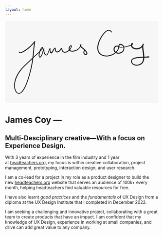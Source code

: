 ```yaml
---
layout: home
---
```

<div class='written-name'>
<svg class='signiture' xmlns="http://www.w3.org/2000/svg" direction="ltr" width="552.42" height="294.47" viewBox="4604.57 302.06 552.42 294.47" stroke-linecap="round" stroke-linejoin="round" style="background-color: #F6F6F6;"><defs><g>
					<pattern id="hash_pattern" width="8" height="8" patternUnits="userSpaceOnUse" strokelinecap="round" stroke="white">
						<line x1="0.66" y1="2" x2="2" y2="0.66"/>
						<line x1="3.33" y1="4.66" x2="4.66" y2="3.33"/>
						<line x1="6" y1="7.33" x2="7.33" y2="6"/>
					</pattern>
					<mask id="hash_mask">
						<rect x="-100%" y="-100%" width="200%" height="200%" fill="url(#hash_pattern)"/>
					</mask>
				</g><style/></defs><path d="M1.5658,0.3628 Q1.8607,1.2333 2.93,1.4586 T6.4103,0.8929 13.52,-2.4746 23.96,-9.024 34.72,-17.2741 43.39,-25.3781 49.59,-32.0378 53.55,-36.5831 55.17,-38.3457 55.55,-38.5384 55.87,-38.7805 56.25,-38.9307 56.65,-38.9787 57.05,-38.9213 57.42,-38.7623 57.74,-38.5126 57.98,-38.1892 58.13,-37.8142 58.18,-37.4131 58.12,-37.0132 57.66,-35.1614 56.65,-29.7958 55.32,-18.8919 53.61,-1.0092 51.06,22.2175 47.02,47.4656 41.19,72.5575 34.45,95.7166 27.47,115.2566 20.13,130.9125 12.31,142.5718 3.43,149.129 -5.7119,148.8562 -12.9985,141.6375 -17.2084,130.2604 -18.1381,117.6432 -16.3657,104.8196 -12.1528,91.4994 -5.2207,77.5026 4.39,63.7794 15.40,51.4699 26.49,40.7527 37.39,30.6917 48.40,20.3728 59.49,10.0943 69.63,1.0607 77.20,-5.8675 81.76,-10.6772 84.05,-13.8966 83.56,-14.803 81.16,-12.4933 78.12,-7.1503 75.10,0.8317 73.56,9.4959 73.83,15.523 76.08,16.2618 79.09,12.6742 81.73,6.9629 84.18,-0.477 86.51,-8.2839 88.14,-12.6573 88.62,-13.505 88.80,-13.7722 89.03,-13.9852 89.32,-14.1295 89.63,-14.1952 89.95,-14.1778 90.25,-14.0786 90.52,-13.9043 90.73,-13.6667 90.88,-13.3821 90.94,-13.0699 90.80,-11.7864 90.62,-8.5731 90.79,-3.596 92.08,2.2448 94.60,7.032 97.10,9.3949 99.25,9.1779 101.34,6.8104 103.37,2.5209 105.56,-3.4289 107.97,-9.3117 109.83,-13.0578 110.54,-14.3272 110.73,-14.5518 110.98,-14.7192 111.26,-14.8179 111.55,-14.8413 111.84,-14.7877 112.11,-14.6608 112.33,-14.4693 112.50,-14.2262 112.60,-13.948 112.62,-13.6537 112.71,-11.7079 112.81,-7.98 113.24,-3.9572 114.46,-0.2972 116.47,0.3418 119.03,-2.8151 122.15,-8.0655 125.60,-13.2089 129.05,-15.6553 131.33,-14.4753 132.02,-10.8831 132.50,-6.8397 133.79,-3.6106 136.14,-1.9594 139.19,-2.2236 142.79,-4.2515 146.11,-7.466 148.74,-11.1003 151.53,-14.3042 154.42,-13.7144 155.92,-9.7501 156.77,-5.9963 158.81,-2.8929 162.44,-1.1006 167.60,-1.0684 172.95,-2.8233 177.77,-5.9933 181.93,-10.1534 185.13,-14.8665 187.23,-19.2487 186.53,-20.8601 184.04,-18.9204 182.25,-15.2423 181.70,-10.7819 183.67,-6.8148 189.00,-4.6741 196.73,-4.9249 204.99,-7.4484 212.14,-11.4437 217.23,-16.787 220.50,-22.3716 222.74,-25.6091 223.13,-25.2501 223.11,-22.4479 225.21,-19.3352 229.34,-16.105 235.06,-11.3663 240.66,-5.4315 244.69,0.3079 246.11,5.5033 244.07,9.309 239.27,10.5799 234.28,8.3389 231.64,3.2806 232.86,-3.9559 235.36,-8.7956 236.83,-8.7943 237.39,-7.4419 236.35,-6.4082 235.00,-6.9694 235.00,-8.4328 236.35,-8.9913 237.39,-7.9557 236.03,-3.5053 234.84,2.0159 236.30,5.5439 239.07,7.3174 242.02,5.9766 241.92,2.1014 238.15,-3.0467 232.81,-8.5539 226.97,-13.2484 222.21,-17.1747 219.65,-20.7981 219.22,-24.1415 221.04,-27.2849 223.80,-28.117 224.49,-25.5819 222.70,-21.1025 219.14,-15.0319 213.59,-9.0114 205.91,-4.4935 196.77,-1.6066 187.62,-1.5717 180.87,-5.0367 178.37,-10.9439 179.30,-16.7744 181.85,-21.1083 185.06,-23.8665 188.03,-24.4055 189.79,-22.2999 189.52,-18.3105 187.34,-13.4114 183.95,-8.187 179.45,-3.4708 173.98,0.2216 167.49,2.2797 160.92,1.8643 156.12,-1.0342 153.68,-5.2969 152.79,-9.3825 151.36,-9.2599 148.47,-5.0679 144.39,-1.1057 139.33,1.2758 134.39,0.9329 130.80,-2.1788 129.27,-6.4525 129.07,-11.152 129.25,-13.5097 128.06,-11.4192 125.01,-6.4188 121.95,-0.8668 119.18,3.245 116.53,5.1493 113.70,4.0593 111.33,0.6961 110.21,-3.7316 110.05,-8.1444 110.41,-12.3006 110.73,-14.5518 110.98,-14.7192 111.26,-14.8179 111.55,-14.8413 111.84,-14.7877 112.11,-14.6608 112.33,-14.4693 112.50,-14.2262 112.60,-13.948 112.62,-13.6537 112.57,-13.3635 111.87,-12.0885 110.03,-8.4626 107.72,-2.6545 105.55,3.5991 103.17,8.6439 99.95,11.7015 95.86,11.798 91.90,8.6169 89.06,2.884 87.86,-3.5635 87.92,-8.8538 88.39,-12.3762 88.80,-13.7722 89.03,-13.9852 89.32,-14.1295 89.63,-14.1952 89.95,-14.1778 90.25,-14.0786 90.52,-13.9043 90.73,-13.6667 90.88,-13.3821 90.94,-13.0699 90.93,-12.7513 90.46,-11.8925 88.85,-7.5866 86.58,0.3128 84.15,8.0824 81.35,14.3401 78.06,18.7424 74.32,19.9235 71.24,16.4789 70.44,9 72.24,-0.2903 75.57,-8.7138 79.18,-14.5399 82.62,-17.607 85.41,-17.8745 86.61,-15.808 85.92,-12.7478 83.40,-9.1767 78.80,-4.1708 71.31,2.9219 61.31,12.0478 50.32,22.4054 39.37,32.818 28.58,42.9063 17.70,53.5315 6.98,65.5913 -2.362,78.9203 -9.1466,92.4535 -13.298,105.2632 -15.1101,117.4562 -14.3958,129.2784 -10.8817,139.7102 -5.0555,146.2308 2.23,146.6914 9.95,140.8179 17.52,129.6528 24.79,114.2857 31.70,94.9196 38.30,71.8972 43.93,46.9829 47.83,21.8689 50.35,-1.328 52.12,-19.3262 53.55,-30.4461 54.96,-36.4754 55.87,-38.7805 56.25,-38.9307 56.65,-38.9787 57.05,-38.9213 57.42,-38.7623 57.74,-38.5126 57.98,-38.1892 58.13,-37.8142 58.18,-37.4131 58.12,-37.0132 57.96,-36.6418 57.48,-36.3296 55.81,-34.4799 51.96,-29.864 45.66,-22.9816 36.77,-14.6066 25.70,-6.1723 14.71,0.5114 6.46,3.8275 1.53,3.6571 -0.757,1.6617 -1.3198,0.2453 -1.3132,-0.2785 -1.1066,-0.7598 -0.7316,-1.1255 -0.2452,-1.3198 0.27,-1.3132 0.75,-1.1066 1.12,-0.7316 1.27,-0.5077 1.56,0.3628 Z" fill="#1d1d1d" stroke-linecap="round" transform="matrix(1, 0, 0, 1, 4655.07, 413.62)" opacity="1"/><path d="M-2.3043,-0.4869 Q-3.2493,-1.9451 -4.4337,-2.983 T-7.1019,-4.5096 -10.6324,-4.8744 -15.2337,-3.3464 -21.5483,1.3813 -29.6712,10.6406 -38.5276,24.9439 -45.5296,42.4435 -47.5565,59.1923 -43.9643,72.0019 -35.4115,80.278 -23.2071,84.2586 -9.7294,83.8878 3.11,79.8056 13.62,73.168 20.67,65.1866 24.13,58.4008 24.36,54.5064 22.75,52.723 20.32,52.1096 17.64,52.4904 14.93,54.0827 12.49,56.9877 11.30,61.2748 12.14,66.4726 15.60,71.0438 21.39,73.7589 28.50,73.951 35.44,71.6684 40.34,67.749 42.82,62.1927 43.36,55.9246 41.60,51.0214 37.96,48.1685 33.87,46.6534 30.40,46.6893 28.54,49.1564 29.36,52.3908 32.18,53.9256 36.03,54.026 40.91,53.5058 46.33,52.5792 52.22,51.4277 58.31,49.9537 63.89,48.314 68.42,46.7953 71.44,45.4047 73.08,43.6888 74.44,42.7455 74.68,44.1705 73.94,46.796 74.40,49.6043 76.78,53.0616 81.45,56.3292 87.94,58.0581 95.14,57.8947 101.70,55.7772 106.78,52.2369 110.20,48.3395 112.18,45.206 112.87,43.4384 113.02,42.6476 113.39,42.2702 113.85,42.0023 114.36,41.862 114.89,41.8589 115.41,41.9933 115.87,42.256 116.25,42.629 116.51,43.087 116.65,43.5988 116.66,44.1294 115.82,46.3048 114.87,50.1063 115.02,55.952 116.28,66.0445 117.92,78.9601 118.55,92.0416 116.72,103.7479 110.99,113.1799 100.84,119.3178 88.18,120.8024 77.47,117.0173 71.61,109.6347 71.14,101.6549 76.19,95.4304 86.25,91.5315 99.71,89.3523 113.48,88.4384 124.56,88.2075 131.77,88.1693 134.97,88.0455 135.76,87.9204 136.16,88.0191 136.52,88.2167 136.81,88.4998 137.02,88.849 137.13,89.2405 137.14,89.6477 137.04,90.0429 136.84,90.399 136.56,90.6919 136.21,90.9015 133.24,90.2596 129.93,88.9056 129.78,87.5429 130.98,86.8804 132.05,87.7361 131.67,89.0534 130.31,89.2059 129.65,88.0053 130.50,86.9339 133.63,87.3139 136.16,88.0191 136.52,88.2167 136.81,88.4998 137.02,88.849 137.13,89.2405 137.14,89.6477 137.04,90.0429 136.84,90.399 136.56,90.6919 136.21,90.9015 135.82,91.0136 135.06,91.3448 131.87,91.7597 124.64,91.9808 113.71,92.242 100.28,93.0248 87.50,94.828 78.46,97.723 74.14,102.0926 74.31,108.0761 78.89,114.1391 87.98,117.4324 99.07,116.2196 107.90,111.1002 112.82,103.0124 114.32,92.2269 113.60,79.5208 111.90,66.5344 110.65,55.884 110.67,49.2412 112.07,44.6816 113.39,42.2702 113.85,42.0023 114.36,41.862 114.89,41.8589 115.41,41.9933 115.87,42.256 116.25,42.629 116.51,43.087 116.65,43.5988 116.66,44.1294 116.52,44.6427 116.43,45.3054 115.62,47.1763 113.24,50.9469 109.14,55.546 103.03,59.6822 95.26,62.1506 86.77,62.2433 78.85,59.8537 73.05,55.3066 70.20,50.074 69.92,45.6018 71.14,42.2768 72.81,40.2065 74.82,39.1735 76.91,40.1001 77.45,42.8631 76.46,45.2761 75.03,46.8768 72.75,48.2836 69.29,49.602 64.61,50.917 58.85,52.3477 52.62,53.6304 46.67,54.6402 41.12,55.5081 35.95,56.0864 31.46,55.9735 28.04,54.8141 25.92,52.5007 25.19,49.5367 25.83,46.3626 27.85,43.655 31.04,42.4506 35.27,43.0944 40.27,45.3559 44.65,49.6693 46.61,56.0578 45.77,63.533 42.55,70.2332 36.62,74.9859 28.39,77.6437 19.76,77.2296 12.59,73.4182 8.35,67.14 7.62,60.1965 9.60,54.4951 13.20,50.7341 17.32,48.895 21.44,48.9036 25.02,50.6535 27.12,54.1265 26.73,59.4344 22.86,67.0408 15.25,75.6254 4.08,82.759 -9.6183,87.1448 -24.2493,87.4854 -37.7471,82.8352 -47.2602,73.1996 -51.0768,58.9319 -48.7356,41.1923 -41.301,23.1906 -31.9721,8.5255 -23.2512,-1.0939 -16.0305,-6.0887 -10.305,-7.6528 -5.7553,-6.974 -2.2997,-4.9855 0.27,-2.3463 1.49,-0.6742 1.63,-0.0513 1.53,0.5793 1.19,1.1217 0.67,1.4934 0.05,1.6377 -0.5794,1.5326 -1.1218,1.1942 -1.3593,0.9712 -2.3043,-0.4869 Z" fill="#1d1d1d" stroke-linecap="round" transform="matrix(1, 0, 0, 1, 4987.83, 341.76)" opacity="1"/></svg>
        </div>

# James Coy &mdash;
## Multi-Desciplinary creative&mdash;With a focus on Experience Design.
With 3 years of experience in the film industry and 1 year at [headteachers.org](http://headteachers.org/), my focus is within creative collaboration, project management, prototyping, interaction design, and user research.

I am a co-lead for a project in my role as a product designer to build the new [headteachers.org](http://headteachers.org/) website that serves an audience of 100k+ every month, helping headteachers find valuable resources for free.

I have also learnt *good practices* and the *fundamentals* of UX Design from a diploma at the UX Design Institute that I completed in December 2022.

I am seeking a challenging and innovative project, collaborating with a great team to create products that have an impact. I am confident that my knowledge of UX Design, experience in working at small companies, and drive can add great value to any company.